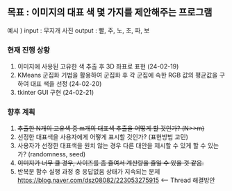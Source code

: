 ## 목표 : 이미지의 대표 색 몇 가지를 제안해주는 프로그램

예시 ) 
input : 무지개 사진
output : 빨, 주, 노, 초, 파, 보

### 현재 진행 상황 
1. 이미지에 사용된 고유한 색 추출 후 3D 좌표로 표현 (24-02-19)
2. KMeans 군집화 기법을 활용하여 군집화 후 각 군집에 속한 RGB 값의 평균값을 구하여 대표 색을 선정 (24-02-20)
3. tkinter GUI 구현 (24-02-21)

### 향후 계획

1. ~~추출한 N개의 고유색 중 m개의 대표색 추출을 어떻게 할 것인가? (N>>m)~~
2. 선정한 대표색을 사용자에게 어떻게 표시할 것인가? (표현방법 고민)
3. 사용자가 선정한 대표색을 원치 않는 경우 다른 대안을 제시할 수 있게 할 수 있는가? (randomness, seed)
4. ~~이미지가 너무 클 경우, 사이즈를 좀 줄여서 계산량을 줄일 수 있을 것 같음.~~
5. 반복문 함수 실행 과정 중 응답없음 상태가 지속되는 문제 https://blog.naver.com/dsz08082/223053275915 <-- Thread 해결방안
